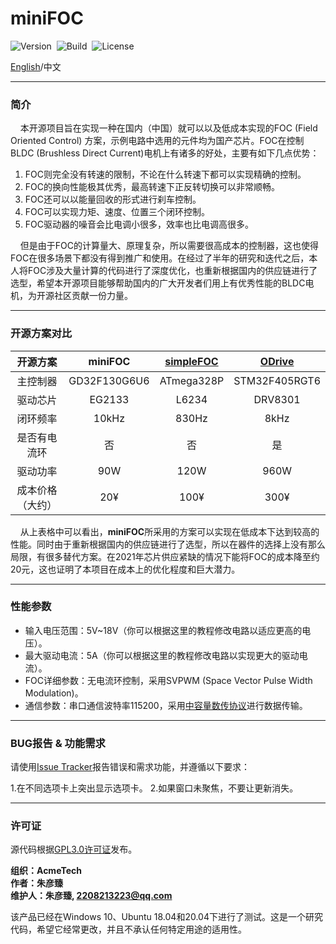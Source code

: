 # miniFOC

![Version](https://img.shields.io/badge/Version-1.0.1-brightgreen.svg)&nbsp;&nbsp;![Build](https://img.shields.io/badge/Build-Passed-success.svg)&nbsp;&nbsp;![License](https://img.shields.io/badge/License-GPL-blue.svg)

[English](https://github.com/ZhuYanzhen1/miniFOC/blob/main/README.md)/中文

***

### 简介
&nbsp;&nbsp;&nbsp;&nbsp;本开源项目旨在实现一种在国内（中国）就可以以及低成本实现的FOC (Field Oriented Control) 方案，示例电路中选用的元件均为国产芯片。FOC在控制BLDC (Brushless Direct Current)电机上有诸多的好处，主要有如下几点优势：

1. FOC则完全没有转速的限制，不论在什么转速下都可以实现精确的控制。
2. FOC的换向性能极其优秀，最高转速下正反转切换可以非常顺畅。
3. FOC还可以以能量回收的形式进行刹车控制。
4. FOC可以实现力矩、速度、位置三个闭环控制。
5. FOC驱动器的噪音会比电调小很多，效率也比电调高很多。

&nbsp;&nbsp;&nbsp;&nbsp;但是由于FOC的计算量大、原理复杂，所以需要很高成本的控制器，这也使得FOC在很多场景下都没有得到推广和使用。在经过了半年的研究和迭代之后，本人将FOC涉及大量计算的代码进行了深度优化，也重新根据国内的供应链进行了选型，希望本开源项目能够帮助国内的广大开发者们用上有优秀性能的BLDC电机，为开源社区贡献一份力量。

***

### 开源方案对比

|     开源方案     |   **miniFOC**    | [simpleFOC](https://github.com/simplefoc/Arduino-SimpleFOCShield) | [ODrive](https://github.com/odriverobotics/ODrive) |
| :--------------: | :----------: | :----------------------------------------------------------: | :------------------------------------------------: |
|     主控制器     | GD32F130G6U6 |                          ATmega328P                          |                   STM32F405RGT6                    |
|     驱动芯片     |    EG2133    |                            L6234                             |                      DRV8301                       |
|     闭环频率     |    10kHz     |                            830Hz                             |                        8kHz                        |
|   是否有电流环   |      否      |                              否                              |                         是                         |
|     驱动功率     |     90W      |                             120W                             |                        960W                        |
| 成本价格（大约） |     20¥      |                             100¥                             |                        300¥                        |

&nbsp;&nbsp;&nbsp;&nbsp;从上表格中可以看出，**miniFOC**所采用的方案可以实现在低成本下达到较高的性能。同时由于重新根据国内的供应链进行了选型，所以在器件的选择上没有那么局限，有很多替代方案。在2021年芯片供应紧缺的情况下能将FOC的成本降至约20元，这也证明了本项目在成本上的优化程度和巨大潜力。

***

### 性能参数

+ 输入电压范围：5V~18V（你可以根据这里的教程修改电路以适应更高的电压）。
+ 最大驱动电流：5A（你可以根据这里的教程修改电路以实现更大的驱动电流）。
+ FOC详细参数：无电流环控制，采用SVPWM (Space Vector Pulse Width Modulation)。
+ 通信参数：串口通信波特率115200，采用[中容量数传协议](https://github.com/ZhuYanzhen1/CDTP/blob/master/Mid%20Capacity/README_CN.md)进行数据传输。

***

### BUG报告 & 功能需求

请使用[Issue Tracker](https://github.com/ZhuYanzhen1/miniFOC/issues)报告错误和需求功能，并遵循以下要求：

1.在不同选项卡上突出显示选项卡。
2.如果窗口未聚焦，不要让更新消失。

***

### 许可证

源代码根据[GPL3.0许可证](https://github.com/ZhuYanzhen1/miniFOC/blob/main/LICENSE)发布。

**组织：AcmeTech <br>
作者：朱彦臻<br>
维护人：朱彦臻, 2208213223@qq.com**

该产品已经在Windows 10、Ubuntu 18.04和20.04下进行了测试。这是一个研究代码，希望它经常更改，并且不承认任何特定用途的适用性。